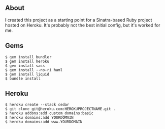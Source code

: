 About
-----
I created this project as a starting point for a Sinatra-based Ruby
project hosted on Heroku. It's probably not the best initial config,
but it's worked for me.

Gems
----
```shell
$ gem install bundler
$ gem install heroku
$ gem install sass    
$ gem install --no-ri haml
$ gem install liquid
$ bundle install
```

Heroku
------
```shell
$ heroku create --stack cedar
$ git clone git@heroku.com:HEROKUPROJECTNAME.git .
$ heroku addons:add custom_domains:basic
$ heroku domains:add YOURDOMAIN
$ heroku domains:add www.YOURDOMAIN
```